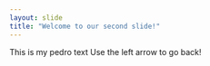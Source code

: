 ```yaml
---
layout: slide
title: "Welcome to our second slide!"
---
```

This is my pedro text
Use the left arrow to go back!